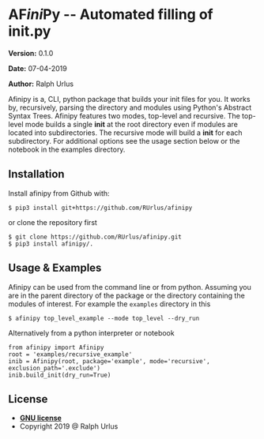 # AF*ini*Py -- Automated filling of __init__.py

**Version:** 0.1.0

**Date:** 07-04-2019

**Author:** Ralph Urlus

Afinipy is a, CLI, python package that builds your init files for you.
It works by, recursively, parsing the directory and modules using Python's Abstract Syntax Trees.
Afinipy features two modes, top-level and recursive. The top-level mode builds a single __init__ at
the root directory even if modules are located into subdirectories. The recursive mode will build a
__init__ for each subdirectory. For additional options see the usage section below or the notebook
in the examples directory.

## Installation
Install afinipy from Github with:
```shell
$ pip3 install git+https://github.com/RUrlus/afinipy
```
or clone the repository first
```shell
$ git clone https://github.com/RUrlus/afinipy.git
$ pip3 install afinipy/.
```

## Usage & Examples
Afinipy can be used from the command line or from python.
Assuming you are in the parent directory of the package or the directory containing the modules of interest. For example the `examples` directory in this 
```shell
$ afinipy top_level_example --mode top_level --dry_run
```

Alternatively from a python interpreter or notebook
```python3
from afinipy import Afinipy
root = 'examples/recursive_example'
inib = Afinipy(root, package='example', mode='recursive', exclusion_path='.exclude')
inib.build_init(dry_run=True)
```

## License
- **[GNU license](https://opensource.org/licenses/GPL-3.0)**
- Copyright 2019 @ Ralph Urlus
